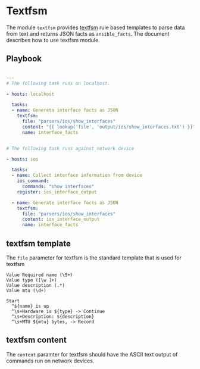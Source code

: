 # Textfsm

The module `textfsm` provides [textfsm](https://github.com/google/textfsm/wiki/TextFSM) rule
based templates to parse data from text and returns JSON facts as `ansible_facts`.
The document describes how to use textfsm module.

## Playbook

```yaml

---
# The following task runs on localhost.

- hosts: localhost

  tasks:
  - name: Genereta interface facts as JSON
    textfsm:
      file: "parsers/ios/show_interfaces"
      content: "{{ lookup('file', 'output/ios/show_interfaces.txt') }}"
      name: interface_facts


# The following task runs against network device

- hosts: ios

  tasks:
  - name: Collect interface information from device
    ios_command:
      commands: "show interfaces"
    register: ios_interface_output

  - name: Generate interface facts as JSON
    textfsm:
      file: "parsers/ios/show_interfaces"
      content: ios_interface_output
      name: interface_facts

```

## textfsm template
The `file` parameter for textfsm is the standard template that is used for textfsm

```
Value Required name (\S+)
Value type ([\w ]+)
Value description (.*)
Value mtu (\d+)

Start
  ^${name} is up
  ^\s+Hardware is ${type} -> Continue
  ^\s+Description: ${description}
  ^\s+MTU ${mtu} bytes, -> Record

```

## textfsm content

The `content` paramter for textfsm should have the ASCII text output of commands run on
network devices.
